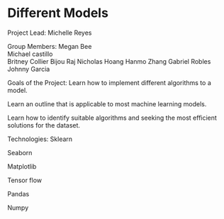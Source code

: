 # Different Models

Project Lead: Michelle Reyes

Group Members:
Megan Bee <br>
Michael castillo <br>
Britney Collier
Bijou Raj
Nicholas Hoang 
Hanmo Zhang 
Gabriel Robles
Johnny Garcia


Goals of the Project:
Learn how to implement different algorithms to a model. ​

Learn an outline that is applicable to most machine learning models.​

Learn how to identify suitable algorithms and seeking the most efficient solutions for the dataset.



Technologies:
Sklearn ​

Seaborn ​

Matplotlib​

Tensor flow ​

Pandas ​

Numpy


